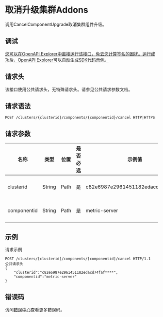 # 取消升级集群Addons

调用CancelComponentUpgrade取消集群组件升级。

## 调试

[您可以在OpenAPI Explorer中直接运行该接口，免去您计算签名的困扰。运行成功后，OpenAPI Explorer可以自动生成SDK代码示例。](https://api.aliyun.com/#product=CS&api=CancelComponentUpgrade&type=ROA&version=2015-12-15)

## 请求头

该接口使用公共请求头，无特殊请求头。请参见公共请求参数文档。

## 请求语法

```
POST /clusters/{clusterid}/components/{componentid}/cancel HTTP|HTTPS
```

## 请求参数

|名称|类型|位置|是否必选|示例值|描述|
|--|--|--|----|---|--|
|clusterid|String|Path|是|c82e6987e2961451182edacd74faf\*\*\*\*|集群ID。 |
|componentid|String|Path|是|metric-server|组件ID。 |

## 示例

请求示例

```
POST /clusters/[clusterid]/components/[componentid]/cancel HTTP/1.1
公共请求头
{
    "clusterid":"c82e6987e2961451182edacd74faf****",
    "componentid":"metric-server"
}
```

## 错误码

访问[错误中心](https://error-center.aliyun.com/status/product/CS)查看更多错误码。

